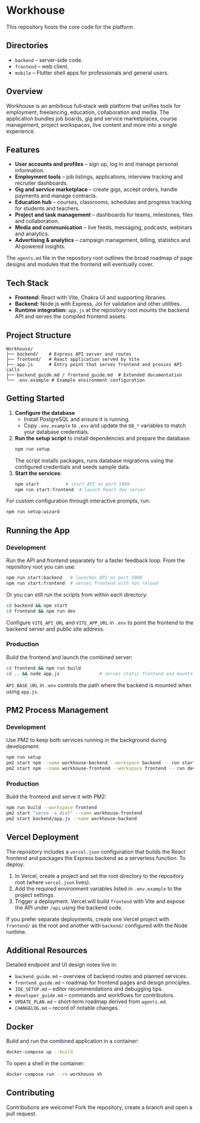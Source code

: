 # Workhouse


This repository hosts the core code for the platform.

## Directories

- `backend` – server-side code.
- `frontend` – web client.
- `mobile` – Flutter shell apps for professionals and general users.

## Overview
Workhouse is an ambitious full‑stack web platform that unifies tools for employment, freelancing, education, collaboration and media. The application bundles job boards, gig and service marketplaces, course management, project workspaces, live content and more into a single experience.

## Features
- **User accounts and profiles** – sign up, log in and manage personal information.
- **Employment tools** – job listings, applications, interview tracking and recruiter dashboards.
- **Gig and service marketplace** – create gigs, accept orders, handle payments and manage contracts.
- **Education hub** – courses, classrooms, schedules and progress tracking for students and teachers.
- **Project and task management** – dashboards for teams, milestones, files and collaboration.
- **Media and communication** – live feeds, messaging, podcasts, webinars and analytics.
- **Advertising & analytics** – campaign management, billing, statistics and AI‑powered insights.

The `agents.md` file in the repository root outlines the broad roadmap of page designs and modules that the frontend will eventually cover.

## Tech Stack
- **Frontend:** React with Vite, Chakra UI and supporting libraries.
- **Backend:** Node.js with Express, Joi for validation and other utilities.
- **Runtime integration:** `app.js` at the repository root mounts the backend API and serves the compiled frontend assets.

## Project Structure
```
Workhouse/
├── backend/    # Express API server and routes
├── frontend/   # React application served by Vite
├── app.js      # Entry point that serves frontend and proxies API calls
├── backend_guide.md / frontend_guide.md  # Extended documentation
└── .env.example # Example environment configuration
```

## Getting Started
1. **Configure the database**
   - Install PostgreSQL and ensure it is running.
   - Copy `.env.example` to `.env` and update the `DB_*` variables to match your database credentials.
2. **Run the setup script** to install dependencies and prepare the database:
   ```bash
   npm run setup
   ```
   The script installs packages, runs database migrations using the configured credentials and seeds sample data.
3. **Start the services**:
   ```bash
   npm start          # start API on port 5000
   npm run start:frontend  # launch React dev server
   ```

For custom configuration through interactive prompts, run:
```bash
npm run setup:wizard
```

## Running the App
### Development
Run the API and frontend separately for a faster feedback loop. From the repository root you can use:
```bash
npm run start:backend   # launches API on port 5000
npm run start:frontend  # serves frontend with hot reload
```
Or you can still run the scripts from within each directory:
```bash
cd backend && npm start
cd frontend && npm run dev
```
Configure `VITE_API_URL` and `VITE_APP_URL` in `.env` to point the frontend to
the backend server and public site address.

### Production
Build the frontend and launch the combined server:
```bash
cd frontend && npm run build
cd .. && node app.js               # serves static frontend and mounts /api routes
```
`API_BASE_URL` in `.env` controls the path where the backend is mounted when using `app.js`.

## PM2 Process Management

### Development
Use PM2 to keep both services running in the background during development:

```bash
npm run setup
pm2 start npm --name workhouse-backend --workspace backend -- run start
pm2 start npm --name workhouse-frontend --workspace frontend -- run dev
```

### Production
Build the frontend and serve it with PM2:

```bash
npm run build --workspace frontend
pm2 start "serve -s dist" --name workhouse-frontend
pm2 start backend/app.js --name workhouse-backend
```

## Vercel Deployment
The repository includes a `vercel.json` configuration that builds the React frontend and packages the Express backend as a serverless function. To deploy:

1. In Vercel, create a project and set the root directory to the repository root (where `vercel.json` lives).
2. Add the required environment variables listed in `.env.example` to the project settings.
3. Trigger a deployment. Vercel will build `frontend` with Vite and expose the API under `/api` using the backend code.

If you prefer separate deployments, create one Vercel project with `frontend/` as the root and another with `backend/` configured with the Node runtime.

## Additional Resources
Detailed endpoint and UI design notes live in:
- `backend_guide.md` – overview of backend routes and planned services.
- `frontend_guide.md` – roadmap for frontend pages and design principles.
- `IDE_SETUP.md` – editor recommendations and debugging tips.
- `developer_guide.md` – commands and workflows for contributors.
- `UPDATE_PLAN.md` – short‑term roadmap derived from `agents.md`.
- `CHANGELOG.md` – record of notable changes.

## Docker
Build and run the combined application in a container:

```bash
docker-compose up --build
```

To open a shell in the container:

```bash
docker-compose run --rm workhouse sh
```

## Contributing
Contributions are welcome! Fork the repository, create a branch and open a pull request.


